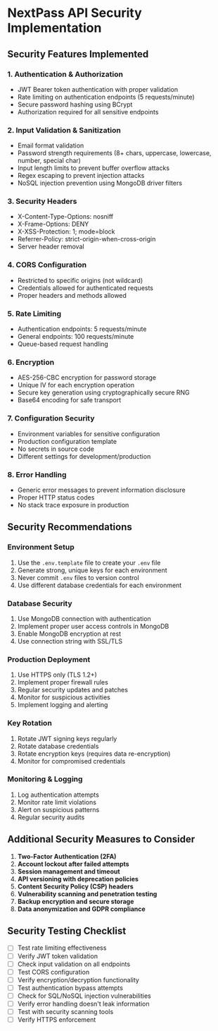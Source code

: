 # NextPass API Security Implementation

## Security Features Implemented

### 1. Authentication & Authorization

- JWT Bearer token authentication with proper validation
- Rate limiting on authentication endpoints (5 requests/minute)
- Secure password hashing using BCrypt
- Authorization required for all sensitive endpoints

### 2. Input Validation & Sanitization

- Email format validation
- Password strength requirements (8+ chars, uppercase, lowercase, number, special char)
- Input length limits to prevent buffer overflow attacks
- Regex escaping to prevent injection attacks
- NoSQL injection prevention using MongoDB driver filters

### 3. Security Headers

- X-Content-Type-Options: nosniff
- X-Frame-Options: DENY
- X-XSS-Protection: 1; mode=block
- Referrer-Policy: strict-origin-when-cross-origin
- Server header removal

### 4. CORS Configuration

- Restricted to specific origins (not wildcard)
- Credentials allowed for authenticated requests
- Proper headers and methods allowed

### 5. Rate Limiting

- Authentication endpoints: 5 requests/minute
- General endpoints: 100 requests/minute
- Queue-based request handling

### 6. Encryption

- AES-256-CBC encryption for password storage
- Unique IV for each encryption operation
- Secure key generation using cryptographically secure RNG
- Base64 encoding for safe transport

### 7. Configuration Security

- Environment variables for sensitive configuration
- Production configuration template
- No secrets in source code
- Different settings for development/production

### 8. Error Handling

- Generic error messages to prevent information disclosure
- Proper HTTP status codes
- No stack trace exposure in production

## Security Recommendations

### Environment Setup

1. Use the `.env.template` file to create your `.env` file
2. Generate strong, unique keys for each environment
3. Never commit `.env` files to version control
4. Use different database credentials for each environment

### Database Security

1. Use MongoDB connection with authentication
2. Implement proper user access controls in MongoDB
3. Enable MongoDB encryption at rest
4. Use connection string with SSL/TLS

### Production Deployment

1. Use HTTPS only (TLS 1.2+)
2. Implement proper firewall rules
3. Regular security updates and patches
4. Monitor for suspicious activities
5. Implement logging and alerting

### Key Rotation

1. Rotate JWT signing keys regularly
2. Rotate database credentials
3. Rotate encryption keys (requires data re-encryption)
4. Monitor for compromised credentials

### Monitoring & Logging

1. Log authentication attempts
2. Monitor rate limit violations
3. Alert on suspicious patterns
4. Regular security audits

## Additional Security Measures to Consider

1. **Two-Factor Authentication (2FA)**
2. **Account lockout after failed attempts**
3. **Session management and timeout**
4. **API versioning with deprecation policies**
5. **Content Security Policy (CSP) headers**
6. **Vulnerability scanning and penetration testing**
7. **Backup encryption and secure storage**
8. **Data anonymization and GDPR compliance**

## Security Testing Checklist

- [ ] Test rate limiting effectiveness
- [ ] Verify JWT token validation
- [ ] Check input validation on all endpoints
- [ ] Test CORS configuration
- [ ] Verify encryption/decryption functionality
- [ ] Test authentication bypass attempts
- [ ] Check for SQL/NoSQL injection vulnerabilities
- [ ] Verify error handling doesn't leak information
- [ ] Test with security scanning tools
- [ ] Verify HTTPS enforcement
